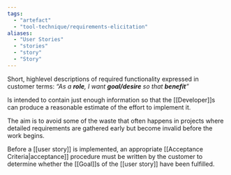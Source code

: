 ```yaml
---
tags:
  - "artefact"
  - "tool-technique/requirements-elicitation"
aliases:
  - "User Stories"
  - "stories"
  - "story"
  - "Story"
---
```

Short, highlevel descriptions of required functionality expressed in customer terms: *“As a **role**, I want **goal/desire** so that **benefit**”*

Is intended to contain just enough information so that the [[Developer]]s can produce a reasonable estimate of the effort to implement it.

The aim is to avoid some of the waste that often happens in projects where detailed requirements are gathered early but become invalid before the work begins.

Before a [[user story]] is implemented, an appropriate [[Acceptance Criteria|acceptance]] procedure must be written by the customer to determine whether the [[Goal]]s of the [[user story]] have been fulfilled.